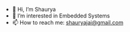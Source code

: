 - 👋 Hi, I’m Shaurya
- 👀 I’m interested in Embedded Systems
- 📫 How to reach me: shauryajai@gmail.com

<!---
shauryajai/shauryajai is a ✨ special ✨ repository because its `README.md` (this file) appears on your GitHub profile.
You can click the Preview link to take a look at your changes.
--->
